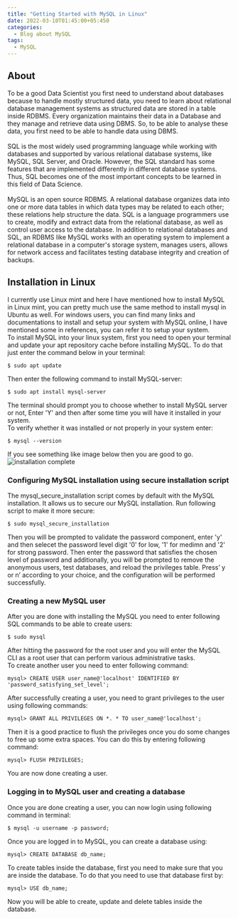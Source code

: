 ```yaml
---
title: "Getting Started with MySQL in Linux"
date: 2022-03-10T01:45:00+05:450
categories:
  - Blog about MySQL
tags:
  - MySQL
---
```

## About
To be a good Data Scientist you first need to understand about databases because to handle mostly structured data, you need to learn about relational database management systems as structured data are stored in a table inside RDBMS. Every organization maintains their data in a Database and they manage and retrieve data using DBMS. So, to be able to analyse these data, you first need to be able to handle data using DBMS.<br/><br/>
SQL is the most widely used programming language while working with databases and supported by various relational database systems, like MySQL, SQL Server, and Oracle. However, the SQL standard has some features that are implemented differently in different database systems. Thus, SQL becomes one of the most important concepts to be learned in this field of Data Science.<br/><br/>
MySQL is an open source RDBMS.  A relational database organizes data into one or more data tables in which data types may be related to each other; these relations help structure the data. SQL is a language programmers use to create, modify and extract data from the relational database, as well as control user access to the database. In addition to relational databases and SQL, an RDBMS like MySQL works with an operating system to implement a relational database in a computer's storage system, manages users, allows for network access and facilitates testing database integrity and creation of backups.<br/>

## Installation in Linux
I currently use Linux mint and here I have mentioned how to install MySQL in Linux mint, you can pretty much use the same method to install mysql in Ubuntu as well. For windows users, you can find many links and documentations to install and setup your system with MySQL online, I have mentioned some in references, you can refer it to setup your system.<br/>
To install MySQL into your linux system, first you need to open your terminal and update your apt repository cache before installing MySQL. To do that just enter the command below in your terminal:
```terminal
$ sudo apt update
```
Then enter the following command to install MySQL-server:
```terminal
$ sudo apt install mysql-server
```
The terminal should prompt you to choose whether to install MySQL server or not, Enter 'Y' and then after some time you will have it installed in your system.<br/>
To verify whether it was installed or not properly in your system enter:
```terminal
$ mysql --version
```
If you see something like image below then you are good to go.
![installation complete](/blob/master/assets/images/version_check.png)

### Configuring MySQL installation using secure installation script
The mysql_secure_installation script comes by default with the MySQL installation. It allows us to secure our MySQL installation.
Run  following script to make it more secure:
```terminal
$ sudo mysql_secure_installation
```
Then you will be prompted to validate the password component, enter 'y' and then selecet the password level digit '0' for low, '1' for medimn and '2' for strong password. Then enter the password that satisfies the chosen level of password and additionally, you will be prompted to remove the anonymous users, test databases, and reload the privileges table. Press’ y or n’ according to your choice, and the configuration will be performed successfully.

### Creating a new MySQL user
After you are done with installing the MySQL you need to enter following SQL commands to be able to create users:
```terminal
$ sudo mysql
```
After hitting the password for the root user and you will enter the MySQL CLI as a root user that can perform various administrative tasks.<br/>
To create another user you need to enter following command:
```terminal
mysql> CREATE USER user_name@'localhost' IDENTIFIED BY 'password_satisfying_set_level';
```
After successfully creating a user, you need to grant privileges to the user using following commands:
```terminal
mysql> GRANT ALL PRIVILEGES ON *. * TO user_name@'localhost';
```
Then it is a good practice to flush the privileges once you do some changes to free up some extra spaces. You can do this by entering following command:
```terminal
mysql> FLUSH PRIVILEGES;
```
You are now done creating a user.
### Logging in to MySQL user and creating a database
Once you are done creating a user, you can now login using following command in terminal:
```terminal
$ mysql -u username -p password;
```
Once you are logged in to MySQL, you can create a database using:
```terminal
mysql> CREATE DATABASE db_name;
```
To create tables inside the database, first you need to make sure that you are inside the database. To do that you need to use that database first by:
```terminal
mysql> USE db_name;
```
Now you will be able to create, update and delete tables inside the database.


